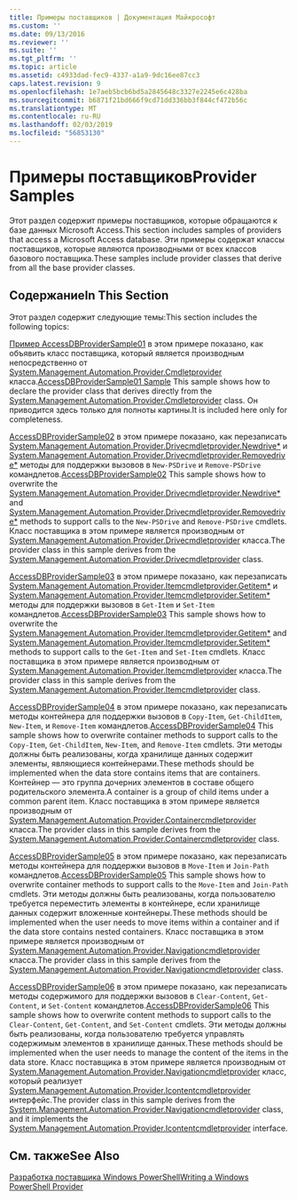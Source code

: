```yaml
---
title: Примеры поставщиков | Документация Майкрософт
ms.custom: ''
ms.date: 09/13/2016
ms.reviewer: ''
ms.suite: ''
ms.tgt_pltfrm: ''
ms.topic: article
ms.assetid: c4933dad-fec9-4337-a1a9-9dc16ee87cc3
caps.latest.revision: 9
ms.openlocfilehash: 1e7aeb5bcb6bd5a2845648c3327e2245e6c428ba
ms.sourcegitcommit: b6871f21bd666f9cd71dd336bb3f844cf472b56c
ms.translationtype: MT
ms.contentlocale: ru-RU
ms.lasthandoff: 02/03/2019
ms.locfileid: "56853130"
---
```

# <a name="provider-samples"></a><span data-ttu-id="45e16-102">Примеры поставщиков</span><span class="sxs-lookup"><span data-stu-id="45e16-102">Provider Samples</span></span>

<span data-ttu-id="45e16-103">Этот раздел содержит примеры поставщиков, которые обращаются к базе данных Microsoft Access.</span><span class="sxs-lookup"><span data-stu-id="45e16-103">This section includes samples of providers that access a Microsoft Access database.</span></span> <span data-ttu-id="45e16-104">Эти примеры содержат классы поставщиков, которые являются производными от всех классов базового поставщика.</span><span class="sxs-lookup"><span data-stu-id="45e16-104">These samples include provider classes that derive from all the base provider classes.</span></span>

## <a name="in-this-section"></a><span data-ttu-id="45e16-105">Содержание</span><span class="sxs-lookup"><span data-stu-id="45e16-105">In This Section</span></span>

<span data-ttu-id="45e16-106">Этот раздел содержит следующие темы:</span><span class="sxs-lookup"><span data-stu-id="45e16-106">This section includes the following topics:</span></span>

<span data-ttu-id="45e16-107">[Пример AccessDBProviderSample01](./accessdbprovidersample01.md) в этом примере показано, как объявить класс поставщика, который является производным непосредственно от [System.Management.Automation.Provider.Cmdletprovider](/dotnet/api/System.Management.Automation.Provider.CmdletProvider) класса.</span><span class="sxs-lookup"><span data-stu-id="45e16-107">[AccessDBProviderSample01 Sample](./accessdbprovidersample01.md) This sample shows how to declare the provider class that derives directly from the [System.Management.Automation.Provider.Cmdletprovider](/dotnet/api/System.Management.Automation.Provider.CmdletProvider) class.</span></span> <span data-ttu-id="45e16-108">Он приводится здесь только для полноты картины.</span><span class="sxs-lookup"><span data-stu-id="45e16-108">It is included here only for completeness.</span></span>

<span data-ttu-id="45e16-109">[AccessDBProviderSample02](./accessdbprovidersample02.md) в этом примере показано, как перезаписать [System.Management.Automation.Provider.Drivecmdletprovider.Newdrive\*](/dotnet/api/System.Management.Automation.Provider.DriveCmdletProvider.NewDrive) и [ System.Management.Automation.Provider.Drivecmdletprovider.Removedrive\*](/dotnet/api/System.Management.Automation.Provider.DriveCmdletProvider.RemoveDrive) методы для поддержки вызовов в `New-PSDrive` и `Remove-PSDrive` командлетов.</span><span class="sxs-lookup"><span data-stu-id="45e16-109">[AccessDBProviderSample02](./accessdbprovidersample02.md) This sample shows how to overwrite the [System.Management.Automation.Provider.Drivecmdletprovider.Newdrive\*](/dotnet/api/System.Management.Automation.Provider.DriveCmdletProvider.NewDrive) and [System.Management.Automation.Provider.Drivecmdletprovider.Removedrive\*](/dotnet/api/System.Management.Automation.Provider.DriveCmdletProvider.RemoveDrive) methods to support calls to the `New-PSDrive` and `Remove-PSDrive` cmdlets.</span></span> <span data-ttu-id="45e16-110">Класс поставщика в этом примере является производным от [System.Management.Automation.Provider.Drivecmdletprovider](/dotnet/api/System.Management.Automation.Provider.DriveCmdletProvider) класса.</span><span class="sxs-lookup"><span data-stu-id="45e16-110">The provider class in this sample derives from the [System.Management.Automation.Provider.Drivecmdletprovider](/dotnet/api/System.Management.Automation.Provider.DriveCmdletProvider) class.</span></span>

<span data-ttu-id="45e16-111">[AccessDBProviderSample03](./accessdbprovidersample03.md) в этом примере показано, как перезаписать [System.Management.Automation.Provider.Itemcmdletprovider.Getitem\*](/dotnet/api/System.Management.Automation.Provider.ItemCmdletProvider.GetItem) и [ System.Management.Automation.Provider.Itemcmdletprovider.Setitem\*](/dotnet/api/System.Management.Automation.Provider.ItemCmdletProvider.SetItem) методы для поддержки вызовов в `Get-Item` и `Set-Item` командлетов.</span><span class="sxs-lookup"><span data-stu-id="45e16-111">[AccessDBProviderSample03](./accessdbprovidersample03.md) This sample shows how to overwrite the [System.Management.Automation.Provider.Itemcmdletprovider.Getitem\*](/dotnet/api/System.Management.Automation.Provider.ItemCmdletProvider.GetItem) and [System.Management.Automation.Provider.Itemcmdletprovider.Setitem\*](/dotnet/api/System.Management.Automation.Provider.ItemCmdletProvider.SetItem) methods to support calls to the `Get-Item` and `Set-Item` cmdlets.</span></span> <span data-ttu-id="45e16-112">Класс поставщика в этом примере является производным от [System.Management.Automation.Provider.Itemcmdletprovider](/dotnet/api/System.Management.Automation.Provider.ItemCmdletProvider) класса.</span><span class="sxs-lookup"><span data-stu-id="45e16-112">The provider class in this sample derives from the [System.Management.Automation.Provider.Itemcmdletprovider](/dotnet/api/System.Management.Automation.Provider.ItemCmdletProvider) class.</span></span>

<span data-ttu-id="45e16-113">[AccessDBProviderSample04](./accessdbprovidersample04.md) в этом примере показано, как перезаписать методы контейнера для поддержки вызовов в `Copy-Item`, `Get-ChildItem`, `New-Item`, и `Remove-Item` командлетов.</span><span class="sxs-lookup"><span data-stu-id="45e16-113">[AccessDBProviderSample04](./accessdbprovidersample04.md) This sample shows how to overwrite container methods to support calls to the `Copy-Item`, `Get-ChildItem`, `New-Item`, and `Remove-Item` cmdlets.</span></span> <span data-ttu-id="45e16-114">Эти методы должны быть реализованы, когда хранилище данных содержит элементы, являющиеся контейнерами.</span><span class="sxs-lookup"><span data-stu-id="45e16-114">These methods should be implemented when the data store contains items that are containers.</span></span> <span data-ttu-id="45e16-115">Контейнер — это группа дочерних элементов в составе общего родительского элемента.</span><span class="sxs-lookup"><span data-stu-id="45e16-115">A container is a group of child items under a common parent item.</span></span> <span data-ttu-id="45e16-116">Класс поставщика в этом примере является производным от [System.Management.Automation.Provider.Containercmdletprovider](/dotnet/api/System.Management.Automation.Provider.ContainerCmdletProvider) класса.</span><span class="sxs-lookup"><span data-stu-id="45e16-116">The provider class in this sample derives from the [System.Management.Automation.Provider.Containercmdletprovider](/dotnet/api/System.Management.Automation.Provider.ContainerCmdletProvider) class.</span></span>

<span data-ttu-id="45e16-117">[AccessDBProviderSample05](./accessdbprovidersample05.md) в этом примере показано, как перезаписать методы контейнера для поддержки вызовов в `Move-Item` и `Join-Path` командлетов.</span><span class="sxs-lookup"><span data-stu-id="45e16-117">[AccessDBProviderSample05](./accessdbprovidersample05.md) This sample shows how to overwrite container methods to support calls to the `Move-Item` and `Join-Path` cmdlets.</span></span> <span data-ttu-id="45e16-118">Эти методы должны быть реализованы, когда пользователю требуется переместить элементы в контейнере, если хранилище данных содержит вложенные контейнеры.</span><span class="sxs-lookup"><span data-stu-id="45e16-118">These methods should be implemented when the user needs to move items within a container and if the data store contains nested containers.</span></span> <span data-ttu-id="45e16-119">Класс поставщика в этом примере является производным от [System.Management.Automation.Provider.Navigationcmdletprovider](/dotnet/api/System.Management.Automation.Provider.NavigationCmdletProvider) класса.</span><span class="sxs-lookup"><span data-stu-id="45e16-119">The provider class in this sample derives from the [System.Management.Automation.Provider.Navigationcmdletprovider](/dotnet/api/System.Management.Automation.Provider.NavigationCmdletProvider) class.</span></span>

<span data-ttu-id="45e16-120">[AccessDBProviderSample06](./accessdbprovidersample06.md) в этом примере показано, как перезаписать методы содержимого для поддержки вызовов в `Clear-Content`, `Get-Content`, и `Set-Content` командлетов.</span><span class="sxs-lookup"><span data-stu-id="45e16-120">[AccessDBProviderSample06](./accessdbprovidersample06.md) This sample shows how to overwrite content methods to support calls to the `Clear-Content`, `Get-Content`, and `Set-Content` cmdlets.</span></span> <span data-ttu-id="45e16-121">Эти методы должны быть реализованы, когда пользователю требуется управлять содержимым элементов в хранилище данных.</span><span class="sxs-lookup"><span data-stu-id="45e16-121">These methods should be implemented when the user needs to manage the content of the items in the data store.</span></span> <span data-ttu-id="45e16-122">Класс поставщика в этом примере является производным от [System.Management.Automation.Provider.Navigationcmdletprovider](/dotnet/api/System.Management.Automation.Provider.NavigationCmdletProvider) класс, который реализует [ System.Management.Automation.Provider.Icontentcmdletprovider](/dotnet/api/System.Management.Automation.Provider.IContentCmdletProvider) интерфейс.</span><span class="sxs-lookup"><span data-stu-id="45e16-122">The provider class in this sample derives from the [System.Management.Automation.Provider.Navigationcmdletprovider](/dotnet/api/System.Management.Automation.Provider.NavigationCmdletProvider) class, and it implements the [System.Management.Automation.Provider.Icontentcmdletprovider](/dotnet/api/System.Management.Automation.Provider.IContentCmdletProvider) interface.</span></span>

## <a name="see-also"></a><span data-ttu-id="45e16-123">См. также</span><span class="sxs-lookup"><span data-stu-id="45e16-123">See Also</span></span>

[<span data-ttu-id="45e16-124">Разработка поставщика Windows PowerShell</span><span class="sxs-lookup"><span data-stu-id="45e16-124">Writing a Windows PowerShell Provider</span></span>](./writing-a-windows-powershell-provider.md)